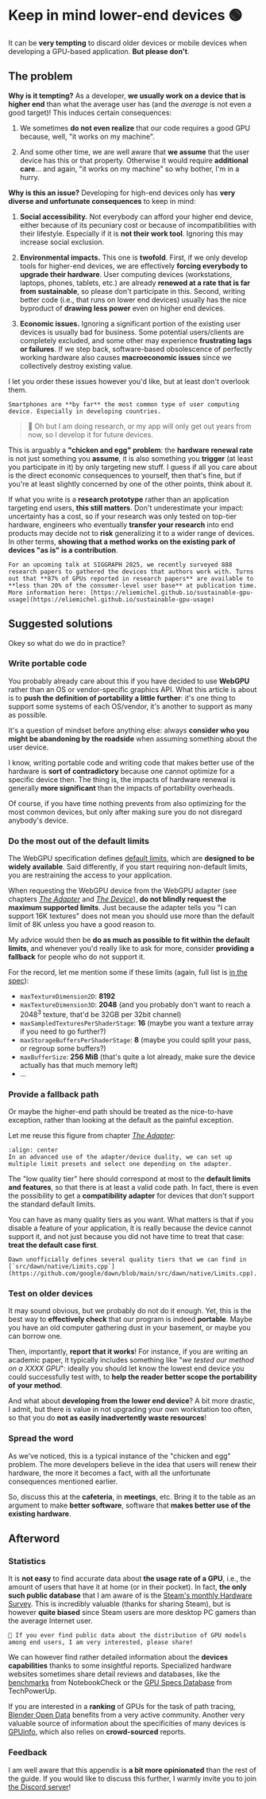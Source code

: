 Keep in mind lower-end devices <span class="bullet">🟢</span>
==============================

It can be **very tempting** to discard older devices or mobile devices when developing a GPU-based application. **But please don't**.

The problem
-----------

**Why is it tempting?** As a developer, **we usually work on a device that is higher end** than what the average user has (and the *average* is not even a good target)! This induces certain consequences:

1. We sometimes **do not even realize** that our code requires a good GPU because, well, "it works on my machine".

2. And some other time, we are well aware that **we assume** that the user device has this or that property. Otherwise it would require **additional care**... and again, "it works on my machine" so why bother, I'm in a hurry.

**Why is this an issue?** Developing for high-end devices only has **very diverse and unfortunate consequences** to keep in mind:

1. **Social accessibility.** Not everybody can afford your higher end device, either because of its pecuniary cost or because of incompatibilities with their lifestyle. Especially if it is **not their work tool**. Ignoring this may increase social exclusion.

2. **Environmental impacts.** This one is **twofold**. First, if we only develop tools for higher-end devices, we are effectively **forcing everybody to upgrade their hardware**. User computing devices (workstations, laptops, phones, tablets, etc.) are already **renewed at a rate that is far from sustainable**, so please don't participate in this. Second, writing better code (i.e., that runs on lower end devices) usually has the nice byproduct of **drawing less power** even on higher end devices.

3. **Economic issues.** Ignoring a significant portion of the existing user devices is usually bad for business. Some potential users/clients are completely excluded, and some other may experience **frustrating lags or failures**. If we step back, software-based obsolescence of perfectly working hardware also causes **macroeconomic issues** since we collectively destroy existing value.

I let you order these issues however you'd like, but at least don't overlook them.

```{tip}
Smartphones are **by far** the most common type of user computing device. Especially in developing countries.
```

> 🤔 Oh but I am doing research, or my app will only get out years from now, so I develop it for future devices.

This is arguably a **"chicken and egg" problem**: the **hardware renewal rate** is not just something you **assume**, it is also something you **trigger** (at least you participate in it) by only targeting new stuff. I guess if all you care about is the direct economic consequences to yourself, then that's fine, but if you're at least slightly concerned by one of the other points, think about it.

If what you write is a **research prototype** rather than an application targeting end users, **this still matters**. Don't underestimate your impact: uncertainty has a cost, so if your research was only tested on top-tier hardware, engineers who eventually **transfer your research** into end products may decide not to **risk** generalizing it to a wider range of devices. In other terms, **showing that a method works on the existing park of devices "as is" is a contribution**.

```{seealso}
For an upcoming talk at SIGGRAPH 2025, we recently surveyed 888 research papers to gathered the devices that authors work with. Turns out that **87% of GPUs reported in research papers** are available to **less than 20% of the consumer-level user base** at publication time. More information here: [https://eliemichel.github.io/sustainable-gpu-usage](https://eliemichel.github.io/sustainable-gpu-usage)
```

Suggested solutions
-------------------

Okey so what do we do in practice?

### Write portable code

You probably already care about this if you have decided to use **WebGPU** rather than an OS or vendor-specific graphics API. What this article is about is to **push the definition of portability a little further**: it's one thing to support some systems of each OS/vendor, it's another to support as many as possible.

It's a question of mindset before anything else: always **consider who you might be abandoning by the roadside** when assuming something about the user device.

I know, writing portable code and writing code that makes better use of the hardware is **sort of contradictory** because one cannot optimize for a specific device then. The thing is, the impacts of hardware renewal is generally **more significant** than the impacts of portability overheads.

Of course, if you have time nothing prevents from also optimizing for the most common devices, but only after making sure you do not disregard anybody's device.

### Do the most out of the default limits

The WebGPU specification defines [default limits](https://www.w3.org/TR/webgpu/#limit-default), which are **designed to be widely available**. Said differently, if you start requiring non-default limits, you are restraining the access to your application.

When requesting the WebGPU device from the WebGPU adapter (see chapters [*The Adapter*](../getting-started/adapter-and-device/the-adapter.md) and [*The Device*](../getting-started/adapter-and-device/the-device.md)), **do not blindly request the maximum supported limits**. Just because the adapter tells you "I can support 16K textures" does not mean you should use more than the default limit of 8K unless you have a good reason to.

My advice would then be **do as much as possible to fit within the default limits**, and whenever you'd really like to ask for more, consider **providing a fallback** for people who do not support it.

For the record, let me mention some if these limits (again, full list is [in the spec](https://www.w3.org/TR/webgpu/#limit-default)):

- `maxTextureDimension2D`: **8192**
- `maxTextureDimension3D`: **2048** (and you probably don't want to reach a $2048^3$ texture, that'd be 32GB per 32bit channel)
- `maxSampledTexturesPerShaderStage`: **16** (maybe you want a texture array if you need to go further?)
- `maxStorageBuffersPerShaderStage`: **8** (maybe you could split your pass, or regroup some buffers?)
- `maxBufferSize`: **256 MiB** (that's quite a lot already, make sure the device actually has that much memory left)
- ...

### Provide a fallback path

Or maybe the higher-end path should be treated as the nice-to-have exception, rather than looking at the default as the painful exception.

Let me reuse this figure from chapter [*The Adapter*](../getting-started/adapter-and-device/the-adapter.md):

```{themed-figure} /images/the-adapter/limit-tiers_{theme}.svg
:align: center
In an advanced use of the adapter/device duality, we can set up multiple limit presets and select one depending on the adapter.
```

The "low quality tier" here should correspond at most to the **default limits and features**, so that there is at least a valid code path. In fact, there is even the possibility to get a **compatibility adapter** for devices that don't support the standard default limits.

You can have as many quality tiers as you want. What matters is that if you disable a feature of your application, it is really because the device cannot support it, and not just because you did not have time to treat that case: **treat the default case first**.

```{note}
Dawn unofficially defines several quality tiers that we can find in [`src/dawn/native/Limits.cpp`](https://github.com/google/dawn/blob/main/src/dawn/native/Limits.cpp).
```

### Test on older devices

It may sound obvious, but we probably do not do it enough. Yet, this is the best way to **effectively check** that our program is indeed **portable**. Maybe you have an old computer gathering dust in your basement, or maybe you can borrow one.

Then, importantly, **report that it works**! For instance, if you are writing an academic paper, it typically includes something like "*we tested our method on a XXXX GPU*": ideally you should let know the lowest end device you could successfully test with, to **help the reader better scope the portability of your method**.

And what about **developing from the lower end device**? A bit more drastic, I admit, but there is value in not upgrading your own workstation too often, so that you do **not as easily inadvertently waste resources**!

### Spread the word

As we've noticed, this is a typical instance of the "chicken and egg" problem. The more developers believe in the idea that users will renew their hardware, the more it becomes a fact, with all the unfortunate consequences mentioned earlier.

So, discuss this at the **cafeteria**, in **meetings**, etc. Bring it to the table as an argument to make **better software**, software that **makes better use of the existing hardware**.

Afterword
---------

### Statistics

It is **not easy** to find accurate data about **the usage rate of a GPU**, i.e., the amount of users that have it at home (or in their pocket). In fact, **the only such public database** that I am aware of is the [Steam's monthly Hardware Survey](https://store.steampowered.com/hwsurvey/). This is incredibly valuable (thanks for sharing Steam), but is however **quite biased** since Steam users are more desktop PC gamers than the average Internet user.

```{note}
🙏 If you ever find public data about the distribution of GPU models among end users, I am very interested, please share!
```

We can however find rather detailed information about the **devices capabilities** thanks to some insightful reports. Specialized hardware websites sometimes share detail reviews and databases, like the [benchmarks](https://www.notebookcheck.net/Benchmarks-Tech.123.0.html) from NotebookCheck or the [GPU Specs Database](https://www.techpowerup.com/gpu-specs) from TechPowerUp.

If you are interested in a **ranking** of GPUs for the task of path tracing, [Blender Open Data](https://opendata.blender.org/) benefits from a very active community. Another very valuable source of information about the specificities of many devices is [GPUinfo](https://gpuinfo.org/), which also relies on **crowd-sourced** reports.

### Feedback

I am well aware that this appendix is **a bit more opinionated** than the rest of the guide. If you would like to discuss this further, I warmly invite you to join [the Discord server](https://discord.gg/2Tar4Kt564)!
